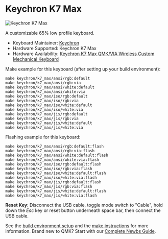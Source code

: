 # Keychron K7 Max

![Keychron K7 Max](https://cdn.shopify.com/s/files/1/0059/0630/1017/t/5/assets/pf-d1ce6496--KeychronK765percentultraslimcompactwirelessmechanicalkeyboardforMacWindowsHotswappablelowprofileGateronMechanicalandOpticalswitchesforMacWindowswithRGBbacklit.jpg?v=1627545535)

A customizable 65% low profile keyboard.

* Keyboard Maintainer: [Keychron](https://github.com/keychron)
* Hardware Supported: Keychron K7 Max
* Hardware Availability: [Keychron K7 Max QMK/VIA Wireless Custom Mechanical Keyboard](https://www.keychron.com/products/keychron-k7-ultra-slim-wireless-mechanical-keyboard)

Make example for this keyboard (after setting up your build environment):

    make keychron/k7_max/ansi/rgb:default
    make keychron/k7_max/ansi/rgb:via
    make keychron/k7_max/ansi/white:default
    make keychron/k7_max/ansi/white:via
    make keychron/k7_max/iso/rgb:default
    make keychron/k7_max/iso/rgb:via
    make keychron/k7_max/iso/white:default
    make keychron/k7_max/iso/white:via
    make keychron/k7_max/jis/rgb:default
    make keychron/k7_max/jis/rgb:via
    make keychron/k7_max/jis/white:default
    make keychron/k7_max/jis/white:via

Flashing example for this keyboard:

    make keychron/k7_max/ansi/rgb:default:flash
    make keychron/k7_max/ansi/rgb:via:flash
    make keychron/k7_max/ansi/white:default:flash
    make keychron/k7_max/ansi/white:via:flash
    make keychron/k7_max/iso/rgb:default:flash
    make keychron/k7_max/iso/rgb:via:flash
    make keychron/k7_max/iso/white:default:flash
    make keychron/k7_max/iso/white:via:flash
    make keychron/k7_max/jis/rgb:default:flash
    make keychron/k7_max/jis/rgb:via:flash
    make keychron/k7_max/jis/white:default:flash
    make keychron/k7_max/jis/white:via:flash

**Reset Key**: Disconnect the USB cable, toggle mode switch to "Cable", hold down the *Esc* key or reset button underneath space bar, then connect the USB cable.

See the [build environment setup](https://docs.qmk.fm/#/getting_started_build_tools) and the [make instructions](https://docs.qmk.fm/#/getting_started_make_guide) for more information. Brand new to QMK? Start with our [Complete Newbs Guide](https://docs.qmk.fm/#/newbs).

